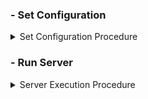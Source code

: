 ### - Set Configuration

<details>
<summary>Set Configuration Procedure</summary>

1.  **Create a `.env` file** in the root of the project directory.

2.  **Set the environment variable** inside the `.env` file. Add the following line and replace the placeholder with the absolute path to your Google Cloud service account JSON key.

    ```ini
    # .env
    GOOGLE_APPLICATION_CREDENTIALS_PATH="/path/to/your/service-account-key.json"
    ```

</details>


### - Run Server

<details>
<summary>Server Execution Procedure</summary>

1. Create Docker Network in Server

```
docker network create api_server_network
```

2. Build Server Docker Env

```
docker build --build-arg SERVER_PORT={SERVER_PORT} -t api_server_env -f Dockerfile.server .
```


3. Run Server Docker Container 

```
export PUBLIC_IP=$(curl -s ifconfig.me)
docker run --rm -d --name api_server -p {SERVER_PORT}:{SERVER_PORT} --network api_server_network -e PUBLIC_IP=$PUBLIC_IP api_server_env
```

4. Check Real-Time Logs

```
docker logs -f api_server
```

</details>